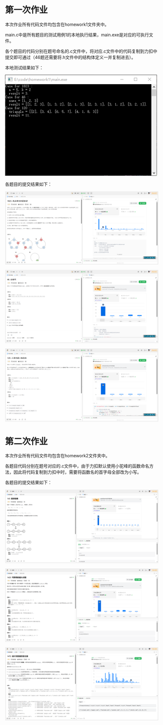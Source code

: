 # 第一次作业

本次作业所有代码文件均包含在homework1文件夹中。

main.c中是所有题目的测试用例1的本地执行结果，main.exe是对应的可执行文件。

各个题目的代码分别在题号命名的.c文件中，将对应.c文件中的代码复制到力扣中提交即可通过（46题还需要将.h文件中的结构体定义一并复制进去）。

本地测试结果如下：

![](./pictures/本地测试结果.png)

各题目的提交结果如下：

![](./pictures/力扣1823.png)

![](./pictures/力扣46.png)

![](./pictures/力扣120.png)

# 第二次作业

本次作业所有代码文件均包含在homework2文件夹中。

各题目代码分别在题号对应的.c文件中，由于力扣默认使用小驼峰的函数命名方法，因此将代码复制到力扣中时，需要将函数名的首字母全部改为小写。

各题目的提交结果如下：

![](./pictures/力扣143.png)

![](./pictures/力扣1423.png)

![](./pictures/力扣1472.png)